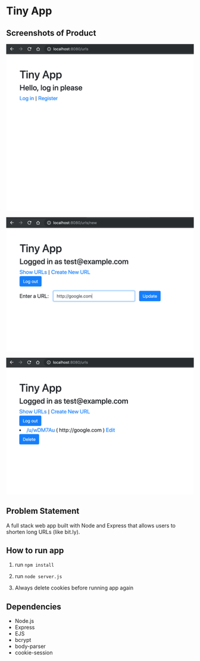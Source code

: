 # Tiny App

## Screenshots of Product

!["Main page"](https://github.com/minsohng/tiny-app/blob/master/docs/main-page.png)

!["Create Url"](https://github.com/minsohng/tiny-app/blob/master/docs/create-url.png)

!["Url listing"](https://github.com/minsohng/tiny-app/blob/master/docs/url-list.png)


## Problem Statement

A full stack web app built with Node and Express that allows users to shorten long URLs (like bit.ly).

## How to run app

1. run `npm install`

2. run `node server.js`

3. Always delete cookies before running app again


## Dependencies

- Node.js
- Express
- EJS
- bcrypt
- body-parser
- cookie-session

